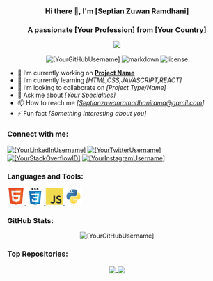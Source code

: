 <h3 align="center">Hi there 👋, I'm [Septian Zuwan Ramdhani]</h3>
<h3 align="center">A passionate [Your Profession] from [Your Country]</h3>

<p align="center">
  <a href="https://github.com/Septian579/"><img src="https://img.shields.io/github/followers/[Septian579]?label=Follow&style=social"></a>
</p>

<p align="center">
  <img src="https://komarev.com/ghpvc/?username=[YourGitHubUsername]&label=Profile%20views&color=0e75b6&style=flat" alt="[YourGitHubUsername]" /> 
  <img src="https://img.shields.io/badge/Made%20with-Markdown-1f425f.svg" alt="markdown" />
  <img src="https://img.shields.io/github/license/[YourGitHubUsername]/[YourRepository]" alt="license" />
</p>

- 🔭 I’m currently working on **[Project Name](https://github.com/[YourGitHubUsername]/[YourProjectRepo])**
- 🌱 I’m currently learning *[HTML,CSS,JAVASCRIPT,REACT]*
- 👯 I’m looking to collaborate on *[Project Type/Name]*
- 💬 Ask me about *[Your Specialties]*
- 📫 How to reach me *[Septianzuwanramadhanirama@gamil.com]*
- ⚡ Fun fact *[Something interesting about you]*

<h3 align="left">Connect with me:</h3>
<p align="left">
<a href="https://linkedin.com/in/[YourLinkedInUsername]" target="blank"><img align="center" src="https://raw.githubusercontent.com/rahuldkjain/github-profile-readme-generator/master/src/images/icons/Social/linked-in-alt.svg" alt="[YourLinkedInUsername]" height="30" width="40" /></a>
<a href="https://twitter.com/[YourTwitterUsername]" target="blank"><img align="center" src="https://raw.githubusercontent.com/rahuldkjain/github-profile-readme-generator/master/src/images/icons/Social/twitter.svg" alt="[YourTwitterUsername]" height="30" width="40" /></a>
<a href="https://stackoverflow.com/users/[YourStackOverflowID]" target="blank"><img align="center" src="https://raw.githubusercontent.com/rahuldkjain/github-profile-readme-generator/master/src/images/icons/Social/stack-overflow.svg" alt="[YourStackOverflowID]" height="30" width="40" /></a>
<a href="https://instagram.com/[YourInstagramUsername]" target="blank"><img align="center" src="https://raw.githubusercontent.com/rahuldkjain/github-profile-readme-generator/master/src/images/icons/Social/instagram.svg" alt="[YourInstagramUsername]" height="30" width="40" /></a>
</p>

<h3 align="left">Languages and Tools:</h3>
<p align="left">
  <a href="https://www.w3.org/html/" target="_blank"> <img src="https://raw.githubusercontent.com/devicons/devicon/master/icons/html5/html5-original.svg" alt="html5" width="40" height="40"/> </a>
  <a href="https://www.w3schools.com/css/" target="_blank"> <img src="https://raw.githubusercontent.com/devicons/devicon/master/icons/css3/css3-original-wordmark.svg" alt="css3" width="40" height="40"/> </a>
  <a href="https://developer.mozilla.org/en-US/docs/Web/JavaScript" target="_blank"> <img src="https://raw.githubusercontent.com/devicons/devicon/master/icons/javascript/javascript-original.svg" alt="javascript" width="40" height="40"/> </a>
  <a href="https://www.python.org" target="_blank"> <img src="https://raw.githubusercontent.com/devicons/devicon/master/icons/python/python-original.svg" alt="python" width="40" height="40"/> </a>
  <!-- Add more icons based on the tools and languages you use -->
</p>

<h3 align="left">GitHub Stats:</h3>
<p align="center">
  <img src="https://github-readme-stats.vercel.app/api?username=[YourGitHubUsername]&show_icons=true&locale=en" alt="[YourGitHubUsername]" />
</p>

<h3 align="left">Top Repositories:</h3>
<p align="center">
  <a href="https://github.com/[YourGitHubUsername]/[YourProjectRepo]">
    <img align="center" src="https://github-readme-stats.vercel.app/api/pin/?username=[YourGitHubUsername]&repo=[YourProjectRepo]" />
  </a>
  <a href="https://github.com/[YourGitHubUsername]/[AnotherProjectRepo]">
    <img align="center" src="https://github-readme-stats.vercel.app/api/pin/?username=[YourGitHubUsername]&repo=[AnotherProjectRepo]" />
  </a>
</p>
